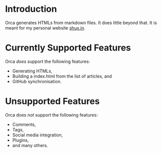 Introduction
============
Orca generates HTMLs from markdown files. It does little beyond that.
It is meant for my personal website [shux.in](http://shux.in).

Currently Supported Features
============================
Orca _does_ support the following features:
* Generating HTMLs,
* Building a index.html from the list of articles, and
* GitHub synchronisation.

Unsupported Features
====================
Orca does _not_ support the following features:
* Comments,
* Tags,
* Social media integration,
* Plugins,
* and many others.
